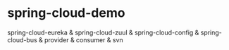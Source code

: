 # spring-cloud-demo
spring-cloud-eureka &amp; spring-cloud-zuul &amp; spring-cloud-config &amp; spring-cloud-bus &amp; provider &amp; consumer &amp; svn
